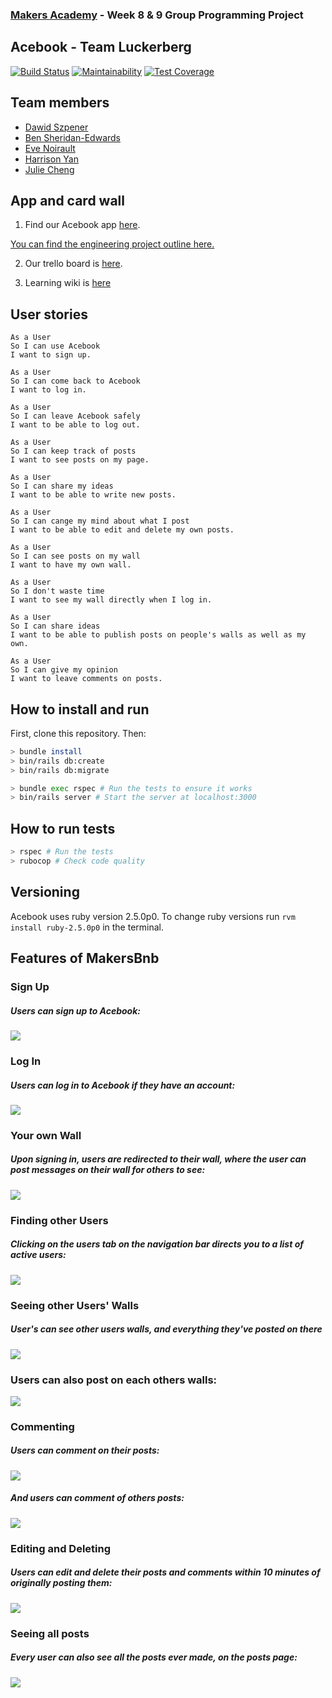 ### [Makers Academy](http://www.makersacademy.com) - Week 8 & 9 Group Programming Project

Acebook - Team Luckerberg
-

[![Build Status](https://travis-ci.org/Hyan18/acebook-luckerberg.svg?branch=master)](https://travis-ci.org/Hyan18/acebook-luckerberg)
[![Maintainability](https://api.codeclimate.com/v1/badges/a99a88d28ad37a79dbf6/maintainability)](https://codeclimate.com/github/codeclimate/codeclimate/maintainability)
[![Test Coverage](https://api.codeclimate.com/v1/badges/a99a88d28ad37a79dbf6/test_coverage)](https://codeclimate.com/github/codeclimate/codeclimate/test_coverage)

## Team members
- [Dawid Szpener](https://github.com/DawidSzpener)
- [Ben Sheridan-Edwards](https://github.com/BenSheridanEdwards)
- [Eve Noirault](https://github.com/even13)
- [Harrison Yan](https://github.com/Hyan18/)
- [Julie Cheng](https://github.com/jj49411)

## App and card wall
1. Find our Acebook app [here](https://acebook-luckerberg.herokuapp.com/).

[You can find the engineering project outline here.](https://github.com/makersacademy/course/tree/master/engineering_projects/rails)

2. Our trello board is [here](https://trello.com/b/0LloZrOg/acebook-luckerberg).

3. Learning wiki is [here](https://github.com/Hyan18/acebook-luckerberg/blob/master/learning-wiki.md)

## User stories  
```
As a User  
So I can use Acebook  
I want to sign up.  
```  
```
As a User
So I can come back to Acebook  
I want to log in.  
```  
```
As a User  
So I can leave Acebook safely 
I want to be able to log out.
```

```
As a User
So I can keep track of posts
I want to see posts on my page.
```

```
As a User
So I can share my ideas
I want to be able to write new posts.
```

```
As a User 
So I can cange my mind about what I post
I want to be able to edit and delete my own posts.
```

```
As a User
So I can see posts on my wall
I want to have my own wall.
```

```
As a User
So I don't waste time
I want to see my wall directly when I log in.
```

```
As a User
So I can share ideas
I want to be able to publish posts on people's walls as well as my own.
```

```
As a User
So I can give my opinion
I want to leave comments on posts.
```


## How to install and run

First, clone this repository. Then:

```bash
> bundle install
> bin/rails db:create
> bin/rails db:migrate

> bundle exec rspec # Run the tests to ensure it works
> bin/rails server # Start the server at localhost:3000
```
## How to run tests
```bash
> rspec # Run the tests
> rubocop # Check code quality
```
## Versioning
Acebook uses ruby version 2.5.0p0. To change ruby versions run
```rvm install ruby-2.5.0p0``` in the terminal.

## <a name="Features">Features of MakersBnb</a>

### Sign Up

##### Users can sign up to Acebook:
![](https://github.com/BenSheridanEdwards/Makers_Acebook/blob/master/images/Acebook-Sign-Up.png)

### Log In

##### Users can log in to Acebook if they have an account:
![](https://github.com/BenSheridanEdwards/Makers_Acebook/blob/master/images/Acebook-Log-in.png)

### Your own Wall

##### Upon signing in, users are redirected to their wall, where the user can post messages on their wall for others to see:

![](https://github.com/BenSheridanEdwards/Makers_Acebook/blob/master/images/Acebook-Bens-Wall.png)

### Finding other Users

##### Clicking on the users tab on the navigation bar directs you to a list of active users:

![](https://github.com/BenSheridanEdwards/Makers_Acebook/blob/master/images/Acebook-List-Of-Users.png)

### Seeing other Users' Walls

##### User's can see other users walls, and everything they've posted on there

![](https://github.com/BenSheridanEdwards/Makers_Acebook/blob/master/images/Acebook-Julies-Wall.png)

### Users can also post on each others walls:

![](https://github.com/BenSheridanEdwards/Makers_Acebook/blob/master/images/Acebook-Julie%26Ben-Post-On-Julies-Wall.png)

### Commenting

##### Users can comment on their posts:

![](https://github.com/BenSheridanEdwards/Makers_Acebook/blob/master/images/Acebook-Ben-Add-Comments.png)

##### And users can comment of others posts:

![](https://github.com/BenSheridanEdwards/Makers_Acebook/blob/master/images/Acebook-JoinedImage-Julie-Wall-Posts-And-Comment.jpeg)

### Editing and Deleting

##### Users can edit and delete their posts and comments within 10 minutes of originally posting them:

![](https://github.com/BenSheridanEdwards/Makers_Acebook/blob/master/images/Acebook-Ben-Can-Delete-His-Post-Within-10-Minutes.png)

### Seeing all posts

##### Every user can also see all the posts ever made, on the posts page: 

![](https://github.com/BenSheridanEdwards/Makers_Acebook/blob/master/images/Acebook-Julie-All-Posts.png)


